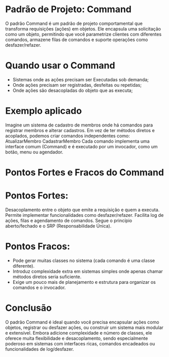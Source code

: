 # Padrão de Projeto: Command 
O padrão Command é um padrão de projeto comportamental que transforma requisições (ações) em objetos. Ele encapsula uma solicitação como um objeto, permitindo que você parametrize clientes com diferentes comandos, armazene filas de comandos e suporte operações como desfazer/refazer.

# Quando usar o Command
- Sistemas onde as ações precisam ser Executadas sob demanda;
- Onde ações precisam ser registradas, desfeitas ou repetidas;
- Onde ações são desacopladas do objeto que as executa;

# Exemplo aplicado
Imagine um sistema de cadastro de membros onde há comandos para registrar membros e alterar cadastros. Em vez de ter métodos diretos e acoplados, podemos criar comandos independentes como:
AtualizarMembro
CadastrarMembro
Cada comando implementa uma interface comum (Command) e é executado por um invocador, como um botão, menu ou agendador.

# Pontos Fortes e Fracos do Command
# Pontos Fortes:
Desacoplamento entre o objeto que emite a requisição e quem a executa.
Permite implementar funcionalidades como desfazer/refazer.
Facilita log de ações, filas e agendamento de comandos.
Segue o princípio aberto/fechado e o SRP (Responsabilidade Única).

# Pontos Fracos:
- Pode gerar muitas classes no sistema (cada comando é uma classe diferente).
- Introduz complexidade extra em sistemas simples onde apenas chamar métodos diretos seria suficiente.
- Exige um pouco mais de planejamento e estrutura para organizar os comandos e o invocador.

# Conclusão
O padrão Command é ideal quando você precisa encapsular ações como objetos, registrar ou desfazer ações, ou construir um sistema mais modular e extensível. Embora adicione complexidade e número de classes, ele oferece muita flexibilidade e desacoplamento, sendo especialmente poderoso em sistemas com interfaces ricas, comandos encadeados ou funcionalidades de log/desfazer.

